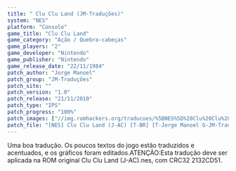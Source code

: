 ```yaml
---
title: " Clu Clu Land (JM-Traduções)"
system: "NES"
platform: "Console"
game_title: "Clu Clu Land"
game_category: "Ação / Quebra-cabeças"
game_players: "2"
game_developer: "Nintendo"
game_publisher: "Nintendo"
game_release_date: "22/11/1984"
patch_author: "Jorge Manoel"
patch_group: "JM-Traduções"
patch_site: ""
patch_version: "1.0"
patch_release: "21/11/2010"
patch_type: "IPS"
patch_progress: "100%"
patch_images: ["//img.romhackers.org/traducoes/%5BNES%5D%20Clu%20Clu%20Land%20-%20JM-Tradu%C3%A7%C3%B5es%20-%201.png","//img.romhackers.org/traducoes/%5BNES%5D%20Clu%20Clu%20Land%20-%20JM-Tradu%C3%A7%C3%B5es%20-%202.png","//img.romhackers.org/traducoes/%5BNES%5D%20Clu%20Clu%20Land%20-%20JM-Tradu%C3%A7%C3%B5es%20-%203.png"]
patch_file: "[NES] Clu Clu Land (J-AC) [T-BR] [T-Jorge Manoel G-JM-Traduções] [V-1.0 P-100% A-2010].zip"
---
```

Uma boa tradução. Os poucos textos do jogo estão traduzidos e acentuados, e os gráficos foram editados.ATENÇÃO:Esta tradução deve ser aplicada na ROM original Clu Clu Land (J-AC).nes, com CRC32 2132CD51.